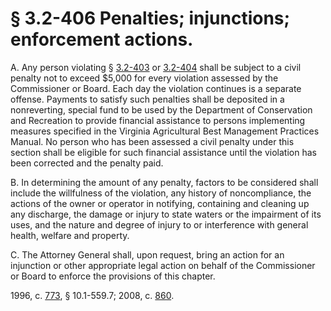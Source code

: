 # § 3.2-406 Penalties; injunctions; enforcement actions.

<p>A. Any person violating § <a href='http://law.lis.virginia.gov/vacode/3.2-403/'>3.2-403</a> or <a href='http://law.lis.virginia.gov/vacode/3.2-404/'>3.2-404</a> shall be subject to a civil penalty not to exceed $5,000 for every violation assessed by the Commissioner or Board. Each day the violation continues is a separate offense. Payments to satisfy such penalties shall be deposited in a nonreverting, special fund to be used by the Department of Conservation and Recreation to provide financial assistance to persons implementing measures specified in the Virginia Agricultural Best Management Practices Manual. No person who has been assessed a civil penalty under this section shall be eligible for such financial assistance until the violation has been corrected and the penalty paid.</p><p>B. In determining the amount of any penalty, factors to be considered shall include the willfulness of the violation, any history of noncompliance, the actions of the owner or operator in notifying, containing and cleaning up any discharge, the damage or injury to state waters or the impairment of its uses, and the nature and degree of injury to or interference with general health, welfare and property.</p><p>C. The Attorney General shall, upon request, bring an action for an injunction or other appropriate legal action on behalf of the Commissioner or Board to enforce the provisions of this chapter.</p><p>1996, c. <a href='http://lis.virginia.gov/cgi-bin/legp604.exe?961+ful+CHAP0773'>773</a>, § 10.1-559.7; 2008, c. <a href='http://lis.virginia.gov/cgi-bin/legp604.exe?081+ful+CHAP0860'>860</a>.</p>